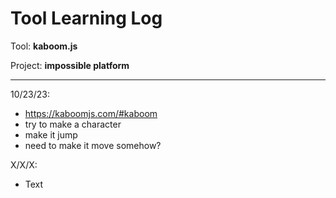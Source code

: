 # Tool Learning Log

Tool: **kaboom.js**

Project: **impossible platform**

---

10/23/23:
* https://kaboomjs.com/#kaboom
* try to make a character
* make it jump
* need to make it move somehow?

X/X/X:
* Text


<!--
* Links you used today (websites, videos, etc)
* Things you tried, progress you made, etc
* Challenges, a-ha moments, etc
* Questions you still have
* What you're going to try next
-->
